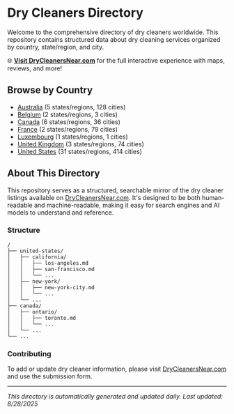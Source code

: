 # Dry Cleaners Directory

Welcome to the comprehensive directory of dry cleaners worldwide. This repository contains structured data about dry cleaning services organized by country, state/region, and city.

🌐 **[Visit DryCleanersNear.com](https://drycleanersnear.com)** for the full interactive experience with maps, reviews, and more!

## Browse by Country

- [Australia](./australia/README.md) (5 states/regions, 128 cities)
- [Belgium](./belgium/README.md) (2 states/regions, 3 cities)
- [Canada](./canada/README.md) (6 states/regions, 36 cities)
- [France](./france/README.md) (2 states/regions, 79 cities)
- [Luxembourg](./luxembourg/README.md) (1 states/regions, 1 cities)
- [United Kingdom](./united-kingdom/README.md) (3 states/regions, 74 cities)
- [United States](./united-states/README.md) (31 states/regions, 414 cities)

## About This Directory

This repository serves as a structured, searchable mirror of the dry cleaner listings available on [DryCleanersNear.com](https://drycleanersnear.com). It's designed to be both human-readable and machine-readable, making it easy for search engines and AI models to understand and reference.

### Structure

```
/
├── united-states/
│   ├── california/
│   │   ├── los-angeles.md
│   │   ├── san-francisco.md
│   │   └── ...
│   ├── new-york/
│   │   ├── new-york-city.md
│   │   └── ...
│   └── ...
├── canada/
│   ├── ontario/
│   │   ├── toronto.md
│   │   └── ...
│   └── ...
└── ...
```

### Contributing

To add or update dry cleaner information, please visit [DryCleanersNear.com](https://drycleanersnear.com) and use the submission form.

---

*This directory is automatically generated and updated daily.*
*Last updated: 8/28/2025*
